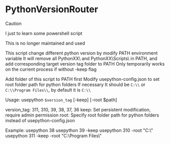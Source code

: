 # PythonVersionRouter

> [!CAUTION]
>
> I just to learn some powershell script
> 
> This is no longer maintained and used


This script change different python version by modify PATH environment variable
It will remove all PythonXX\ and PythonXX\Scripts\ in PATH,
and add corresponding target version tag folder to PATH
Only temporarily works on the current process if without -keep flag

Add folder of this script to PATH first
Modify usepython-config.json to set root folder path for python folders If necessary
It should be `C:\\` or `C:\\Program Files\\`, by default it is `C:\\`

Usage: usepython `$version_tag` [-keep] [-root $path]

version_tag: 311, 310, 39, 38, 37, 36
keep: Set persistent modification, require admin permission
root: Specify root folder path for python folders instead of usepython-config.json

Example: 
usepython 38 
usepython 39 -keep
usepython 310 -root "C:\\"
usepython 311 -keep -root "C:\\Program Files\\"


